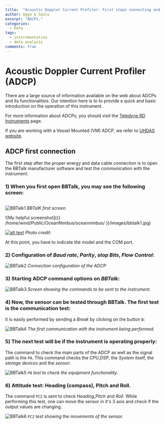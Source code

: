 ```yaml
---
title:  "Acoustic Doppler Current Profiler: First steps connecting and testing on `BBTalK`."
author: Uggo & Saulo
excerpt: "ADCPs."
categories:
  - Data
tags:
  - instrumentation
  - data analysis
comments: true
---
```


# Acoustic Doppler Current Profiler (ADCP)

There are a large source of information available on the web about ADCPs and its functionalities. Our intention here is to to provide a quick and basic introduction on the operation of this instrument.

For more information about ADCPs, you should visit the <a href="http://www.rdinstruments.com/">Teledyne RD Instruments</a> page.

If you are working with a Vessel Mounted (VM) ADCP, we refer to <a href="http://currents.soest.hawaii.edu/docs/doc/">UHDAS website</a>.

## ADCP first connection

The first step after the proper energy and data cable connection is to open the BBTalk manufacturer software and test the communication with the instrument.

### 1) When you first open BBTalk, you may see the following screen:

<img src="images/bbtalk1.jpg" alt>

![BBTalk1](images/bbtalk1.jpg "BBTalk first screen")
*BBTalK first screen.*

![My helpful screenshot]({{ /home/wind/Public/OceanNimbus/oceannimbus/ }}/images/bbtalk1.jpg)

[![alt text](/home/wind/Public/OceanNimbus/oceannimbus/images/bbtalk1.jpg)](http://blogs.agu.org/wildwildscience/2016/06/08/world-oceans-day-little-celebrate/)
*Photo credit:*

At this point, you have to indicate the model and the COM port.

### 2) Configuration of *Baud rate*, *Parity*, *stop Bits*, *Flow Control*:

![BBTalk2](./figures/bbtalk2.jpg "BBTalk second screen")
*Connection configuration of the ADCP*

### 3) Starting ADCP command options on *BBTalk*:

![BBTalk3](./figures/bbtalk3.jpg "BBTalk 3rd screen")
*Screen showing the commands to be sent to the instrument.*

### 4) Now, the sensor can be tested through BBTalk. The first test is the communication test:
It is easily performed by sending a *Break* by clicking on the button `B`:

![BBTalk4](./figures/bbtalk4.jpg "BBTalk 4th screen")
*The first communication with the instrument being performed.*

### 5) The next test will be if the instrument is operating properly:

The command to check the main parts of the ADCP as well as the signal path is the `PA`. This command checks the *CPU*,*DSP*, the *System* itself, the *storage devices* and the *sensor*:

![BBTalk5](./figures/bbtalk5.jpg "BBTalk 5th screen")
*`PA` test to check the equipment functionality.*

### 6) Attitude test: Heading (compass), Pitch and Roll.

The command `PC2` is sent to check *Heading*,*Pitch* and *Roll*. While performing this test, one can move the sensor in it's 3 axis and check if the output values are changing.

![BBTalk6](./figures/bbtalk6.jpg "BBTalk 6th screen")
*`PC2` test showing the movements of the sensor.*

